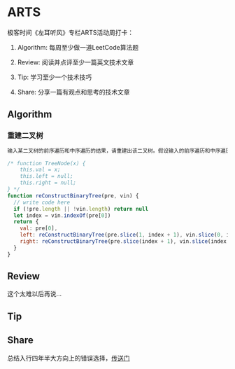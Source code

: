 # ARTS

极客时间《左耳听风》专栏ARTS活动周打卡：

1. Algorithm: 每周至少做一道LeetCode算法题

2. Review: 阅读并点评至少一篇英文技术文章

3. Tip: 学习至少一个技术技巧

4. Share: 分享一篇有观点和思考的技术文章

## Algorithm

### 重建二叉树

```html
输入某二叉树的前序遍历和中序遍历的结果，请重建出该二叉树。假设输入的前序遍历和中序遍历的结果中都不含重复的数字。例如输入前序遍历序列{1,2,4,7,3,5,6,8}和中序遍历序列{4,7,2,1,5,3,8,6}，则重建二叉树并返回。
```

```js
/* function TreeNode(x) {
    this.val = x;
    this.left = null;
    this.right = null;
} */
function reConstructBinaryTree(pre, vin) {
  // write code here
  if (!pre.length || !vin.length) return null
  let index = vin.indexOf(pre[0])
  return {
    val: pre[0],
    left: reConstructBinaryTree(pre.slice(1, index + 1), vin.slice(0, index)),
    right: reConstructBinaryTree(pre.slice(index + 1), vin.slice(index + 1))
  }
}
```

## Review

这个太难以后再说...

## Tip



## Share

总结入行四年半大方向上的错误选择，[传送门](https://juejin.im/post/5dea06cf6fb9a0166049821a)
